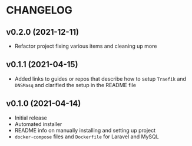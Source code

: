 # CHANGELOG

## v0.2.0 (2021-12-11)

* Refactor project fixing various items and cleaning up more

## v0.1.1 (2021-04-15)

* Added links to guides or repos that describe how to setup `Traefik` and `DNSMasq` and clarified the setup in the README file

## v0.1.0 (2021-04-14)

* Initial release
* Automated installer
* README info on manually installing and setting up project
* `docker-compose` files and `Dockerfile` for Laravel and MySQL
